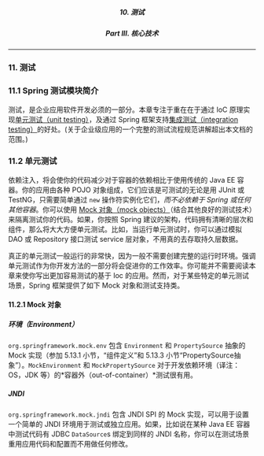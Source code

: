 ##### <center>10. 测试</center>
##### <center>Part III. 核心技术</center>

----------------------------------------

### 11. 测试

### 11.1 Spring 测试模块简介

测试，是企业应用软件开发必须的一部分。本章专注于重在在于通过 IoC 原理实现[单元测试（unit testing）]()，及通过 Spring 框架支持[集成测试（integration testing）]()的好处。(关于企业级应用的一个完整的测试流程规范讲解超出本文档的范围。)

### 11.2 单元测试

依赖注入，将会使你的代码减少对于容器的依赖相比于使用传统的 Java EE 容器。你的应用由各种 POJO 对象组成，它们应该是可测试的无论是用 JUnit 或 TestNG，只需要简单通过 `new` 操作符实例化它们，*而不必依赖于 Spring 或任何其他容器*。你可以使用 [Mock 对象（mock objects）]()（结合其他良好的测试技术）来隔离测试你的代码。如果，你按照 Spring 建议的架构，代码拥有清晰的层次和组件，那么将大大方便单元测试。比如，当运行单元测试时，你可以通过模拟 DAO 或 Repository 接口测试 service 层对象，不用真的去存取持久层数据。

真正的单元测试一般运行的非常快，因为一般不需要创建完整的运行时环境。强调单元测试作为你开发方法的一部分将会促进你的工作效率。你可能并不需要阅读本章来使你写出更加容易测试的基于 Ioc 的应用。然而，对于某些特定的单元测试场景，Spring 框架提供了如下 Mock 对象和测试支持类。

#### 11.2.1 Mock 对象

##### 环境（Environment）

`org.springframework.mock.env` 包含 `Environment` 和 `PropertySource` 抽象的 Mock 实现（参加 5.13.1 小节，“组件定义”和 5.13.3 小节“PropertySource抽象”）。`MockEnvironment` 和 `MockPropertySource` 对于开发依赖环境（译注：OS，JDK 等）的*容器外（out-of-container）*测试很有用。

##### JNDI

`org.springframework.mock.jndi` 包含 JNDI SPI 的 Mock 实现，可以用于设置一个简单的 JNDI 环境用于测试或独立应用。如果，比如说在某种 Java EE 容器中测试代码有 JDBC `DataSource`s 绑定到同样的 JNDI 名称，你可以在测试场景重用应用代码和配置而不用做任何修改。